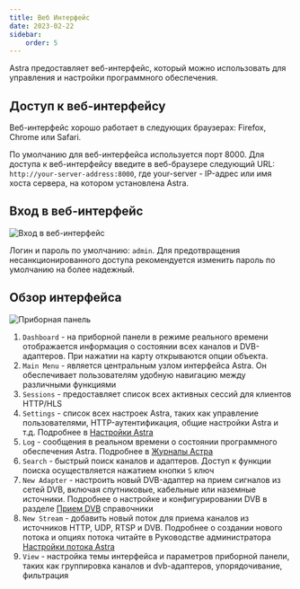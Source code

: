 ```yaml
---
title: Веб Интерфейс
date: 2023-02-22
sidebar:
    order: 5
---
```


Astra предоставляет веб-интерфейс, который можно использовать для управления и настройки программного обеспечения.

## Доступ к веб-интерфейсу[](/ru/astra/getting-started/web-interface#accessing-the-web-interface)

Веб-интерфейс хорошо работает в следующих браузерах: Firefox, Chrome или Safari.

По умолчанию для веб-интерфейса используется порт 8000. Для доступа к веб-интерфейсу введите в веб-браузере следующий URL: `http://your-server-address:8000`, где your-server - IP-адрес или имя хоста сервера, на котором установлена Astra.

## Вход в веб-интерфейс[](/ru/astra/getting-started/web-interface#login-to-web-interface)

![Вход в веб-интерфейс](https://cdn.cesbo.com/help/astra/getting-started/web-interface/login.png)

Логин и пароль по умолчанию: `admin`. Для предотвращения несанкционированного доступа рекомендуется изменить пароль по умолчанию на более надежный.

## Обзор интерфейса[](/ru/astra/getting-started/web-interface#interface-overview)

![Приборная панель](https://cdn.cesbo.com/help/astra/getting-started/web-interface/dashboard.png)

1. `Dashboard` - на приборной панели в режиме реального времени отображается информация о состоянии всех каналов и DVB-адаптеров. При нажатии на карту открываются опции объекта.
1. `Main Menu` - является центральным узлом интерфейса Astra. Он обеспечивает пользователям удобную навигацию между различными функциями
1. `Sessions` - предоставляет список всех активных сессий для клиентов HTTP/HLS
1. `Settings` - список всех настроек Astra, таких как управление пользователями, HTTP-аутентификация, общие настройки Astra и т.д. Подробнее в [Настройки Astra](/ru/astra/admin-guide/settings)
1. `Log` - сообщения в реальном времени о состоянии программного обеспечения Astra. Подробнее в [Журналы Астра](/ru/astra/admin-guide/logs)
1. `Search` - быстрый поиск каналов и адаптеров. Доступ к функции поиска осуществляется нажатием кнопки `S` ключ
1. `New Adapter` - настроить новый DVB-адаптер на прием сигналов из сетей DVB, включая спутниковые, кабельные или наземные источники. Подробнее о настройке и конфигурировании DVB в разделе [Прием DVB](/ru/astra/admin-guide/dvb) справочники
1. `New Stream` - добавить новый поток для приема каналов из источников HTTP, UDP, RTSP и DVB. Подробнее о создании нового потока и опциях потока читайте в Руководстве администратора [Настройки потока Astra](/ru/astra/admin-guide/stream)
1. `View` - настройка темы интерфейса и параметров приборной панели, таких как группировка каналов и dvb-адаптеров, упорядочивание, фильтрация
